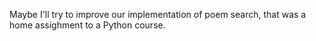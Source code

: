 Maybe I'll try to improve our implementation of poem search, that was a home assighment to a Python course.
